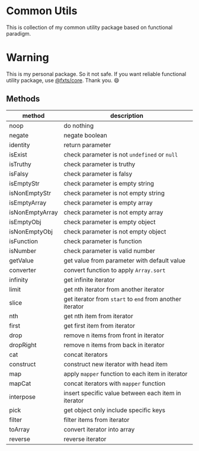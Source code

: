 # Common Utils

This is collection of my common utility package based on functional paradigm.

# Warning

This is my personal package. So it not safe.
If you want reliable functional utility package, use [@fxts/core](https://fxts.dev).
Thank you. 😄

## Methods

| method          | description                                              |
|-----------------|----------------------------------------------------------|
| noop            | do nothing                                               |
| negate          | negate boolean                                           |
| identity        | return parameter                                         |
| isExist         | check parameter is not `undefined` or `null`             |
| isTruthy        | check parameter is truthy                                |
| isFalsy         | check parameter is falsy                                 |
| isEmptyStr      | check parameter is empty string                          |
| isNonEmptyStr   | check parameter is not empty string                      |
| isEmptyArray    | check parameter is empty array                           |
| isNonEmptyArray | check parameter is not empty array                       |
| isEmptyObj      | check parameter is empty object                          |
| isNonEmptyObj   | check parameter is not empty object                      |
| isFunction      | check parameter is function                              |
| isNumber        | check parameter is valid number                          |
| getValue        | get value from parameter with default value              |
| converter       | convert function to apply `Array.sort`                   |
| infinity        | get infinite iterator                                    |
| limit           | get nth iterator from another iterator                   |
| slice           | get iterator from `start` to `end` from another iterator |
| nth             | get nth item from iterator                               |
| first           | get first item from iterator                             |
| drop            | remove n items from front in iterator                    |
| dropRight       | remove n items from back in iterator                     |
| cat             | concat iterators                                         |
| construct       | construct new iterator with head item                    |
| map             | apply `mapper` function to each item in iterator         |
| mapCat          | concat iterators with `mapper` function                  |
| interpose       | insert specific value between each item in iterator      |
| pick            | get object only include specific keys                    |
| filter          | filter items from iterator                               |
| toArray         | convert iterator into array                              |
| reverse         | reverse iterator                                         |